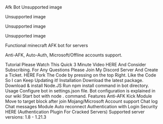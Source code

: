 Afk Bot
Unsupported image
 
Unsupported image
 
Unsupported image
 
Unsupported image

Functional minecraft AFK bot for servers

Anti-AFK, Auto-Auth, Microsoft/Offline accounts support.

Tutorial
Please Watch This Quick 3 Minute Video HERE And Consider Subscribing.
For Any Questions Please Join My Discord Server And Create a Ticket. HERE
Fork The Code by pressing on the top Right.
Like the Code So I can Keep Updating it!
Installation
Download the latest package.
Download & install Node.JS
Run npm install command in bot directory.
Usage
Configure bot in settings.json file. Bot configuration is explained in our wiki
Start bot with node . command.
Features
Anti-AFK Kick Module
Move to target block after join
Mojang/Microsoft Account support
Chat log
Chat messages Module
Auto reconnect
Authentication with Login Security HERE (Authentication Plugin For Cracked Servers)
Supported server versions: 1.8 - 1.21.3
